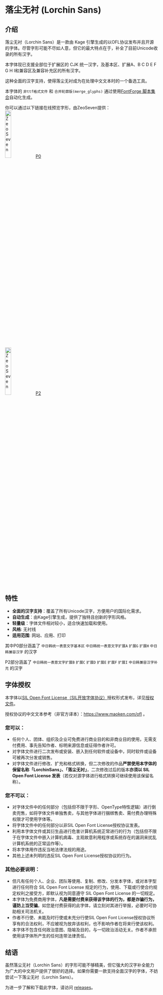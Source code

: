 # 落尘无衬 (Lorchin Sans)

## 介绍

落尘无衬（Lorchin Sans）是一款由 Kage 引擎生成的以OFL协议发布并且开源的字体。尽管字形可能不尽如人意，但它的最大特点在于，补全了目前Unicode收录的所有汉字。

本字体现已支援全部位于扩展区的 CJK 统一汉字，及基本区、扩展A、B C D E F G H I和兼容区及兼容补充区的所有汉字。

这种全面的汉字支持，使得落尘无衬成为在处理中文文本时的一个备选工具。

本字体的 `非ttf格式文件` 和 `合并轮廓版(merge_glyphs)` 通过使用[FontForge 脚本集合](https://github.com/Losketch/FontForge_Scripts_Collection)自动化生成。

你可以通过以下链接在线预览字形，由ZeoSeven提供：<br>
<a href="https://fonts.zeoseven.com/zh-CN/items/312/" target="_blank">
<img src="https://zeoseven.com/_const/s/logo/zsft/logoa-v3.png" alt="ZeoSeven" title="免费商用字体和 WebFonts 字体 CDN" width="20%"/>P0</a>
<br>
<a href="https://fonts.zeoseven.com/zh-CN/items/313/" target="_blank">
<img src="https://zeoseven.com/_const/s/logo/zsft/logoa-v3.png" alt="ZeoSeven" title="免费商用字体和 WebFonts 字体 CDN" width="20%"/>P2</a>

## 特性

- **全面的汉字支持**：覆盖了所有Unicode汉字，方便用户的国际化需求。
- **自动生成**：由Kage引擎生成，提供了独特且创新的字形风格。
- **轻量级**：字体文件相对较小，适合快速加载和使用。
- **风格**: 无衬线
- **适用范围**: 网站、应用、打印

其中P0部分涵盖了 `中日韩统一表意文字基本区` `中日韩统一表意文字扩展A` `扩展G` `扩展H` `中日韩兼容汉字` 的汉字

P2部分涵盖了 `中日韩统一表意文字扩展B` `扩展C` `扩展D` `扩展E` `扩展F` `扩展I` `中日韩兼容汉字补充` 的汉字

## 字体授权
本字体以[SIL Open Font License（SIL开放字体协议）](https://openfontlicense.org/open-font-license-official-text/)授权形式发布，详见[授权文件](LICENSE)。

授权协议的中文文本参考（非官方译本）：https://www.maoken.com/ofl 。

### 您可以：
- 任何个人、团体、组织及企业可免费进行商业目的和非商业目的使用，无需支付费用、事先告知作者、标明来源信息或征得作者许可。
- 对字体文件进行二次发布或安装、嵌入到任何软件或设备中，同时软件或设备可被再次分发或销售。
- 对字体文件进行修改、扩充和格式转换，但二次修改的作品**严禁使用本字体的保留名称「LorchinSans」、「落尘无衬」**，二次修改过后的版本**亦须以 SIL Open Font License 发表**（若仅对源字体进行格式转换可继续使用该保留名称）。

### 您不可以：
- 对字体文件中的任何部分（包括但不限于字形、OpenType特性逻辑）进行倒卖兜售，如将字体文件单独售卖，与其他字体进行捆绑售卖、需付费办理特殊权限才可使用字体等。
- 将字体文件中的任何部分以非SIL Open Font License授权协议发表。
- 利用本字体文件或其衍生品进行危害计算机系统正常进行的行为（包括但不限于在字体文件中嵌入计算机病毒、主观故意利用程序或系统存在的漏洞来扰乱计算机系统的正常运作等）。
- 将本字体用作违反当地法律法规的用途。
- 其他上述未列明的违反SIL Open Font License授权协议的行为。

### 其他必要说明：
- 但凡有任何个人、企业、团队等使用、复制、修改、分发本字体，或对本字型进行任何符合 SIL Open Font License 规定的行为，使用、下载或行使合约规定权利之接受方，即默认视为同意遵守 SIL Open Font License 的一切规定。
- 本字体为免费商用字体，**凡是需要付费来获得该字体的行为，都是诈骗行为，谨防上当受骗**。如您是付费获得的此字体，请立刻对其进行举报，必要时可协助相关司法机关。
- 作者不行使、未能及时行使或未充分行使SIL Open Font License授权协议所享有的合法权利，不应被视为放弃该权利，也不影响作者在将来行使该权利。
- 本字体不包含任何政治意图、隐喻及目的，与一切政治活动无关。作者不承担使用该字体所产生的任何连带法律责任。

## 结语

虽然落尘无衬（Lorchin Sans）的字形可能不够精美，但它强大的汉字补全能力为广大的中文用户提供了很好的选择。如果你需要一款支持全面汉字的字体，不妨尝试一下落尘无衬（Lorchin Sans）。

为进一步了解和下载此字体，请访问 [releases](https://github.com/Losketch/LorchinSans/releases/)。
